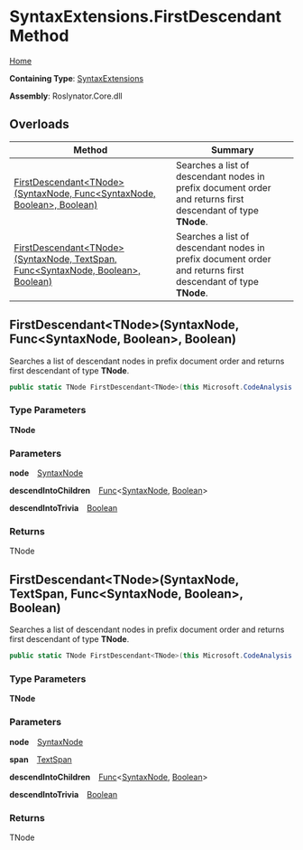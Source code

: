 # SyntaxExtensions\.FirstDescendant Method

[Home](../../../README.md)

**Containing Type**: [SyntaxExtensions](../README.md)

**Assembly**: Roslynator\.Core\.dll

## Overloads

| Method | Summary |
| ------ | ------- |
| [FirstDescendant\<TNode\>(SyntaxNode, Func\<SyntaxNode, Boolean\>, Boolean)](#3727489774) | Searches a list of descendant nodes in prefix document order and returns first descendant of type **TNode**\. |
| [FirstDescendant\<TNode\>(SyntaxNode, TextSpan, Func\<SyntaxNode, Boolean\>, Boolean)](#2271502195) | Searches a list of descendant nodes in prefix document order and returns first descendant of type **TNode**\. |

<a id="3727489774"></a>

## FirstDescendant\<TNode\>\(SyntaxNode, Func\<SyntaxNode, Boolean\>, Boolean\) 

  
Searches a list of descendant nodes in prefix document order and returns first descendant of type **TNode**\.

```csharp
public static TNode FirstDescendant<TNode>(this Microsoft.CodeAnalysis.SyntaxNode node, Func<Microsoft.CodeAnalysis.SyntaxNode, bool> descendIntoChildren = null, bool descendIntoTrivia = false) where TNode : Microsoft.CodeAnalysis.SyntaxNode
```

### Type Parameters

**TNode**

### Parameters

**node** &ensp; [SyntaxNode](https://docs.microsoft.com/en-us/dotnet/api/microsoft.codeanalysis.syntaxnode)

**descendIntoChildren** &ensp; [Func](https://docs.microsoft.com/en-us/dotnet/api/system.func-2)\<[SyntaxNode](https://docs.microsoft.com/en-us/dotnet/api/microsoft.codeanalysis.syntaxnode), [Boolean](https://docs.microsoft.com/en-us/dotnet/api/system.boolean)\>

**descendIntoTrivia** &ensp; [Boolean](https://docs.microsoft.com/en-us/dotnet/api/system.boolean)

### Returns

TNode

<a id="2271502195"></a>

## FirstDescendant\<TNode\>\(SyntaxNode, TextSpan, Func\<SyntaxNode, Boolean\>, Boolean\) 

  
Searches a list of descendant nodes in prefix document order and returns first descendant of type **TNode**\.

```csharp
public static TNode FirstDescendant<TNode>(this Microsoft.CodeAnalysis.SyntaxNode node, Microsoft.CodeAnalysis.Text.TextSpan span, Func<Microsoft.CodeAnalysis.SyntaxNode, bool> descendIntoChildren = null, bool descendIntoTrivia = false) where TNode : Microsoft.CodeAnalysis.SyntaxNode
```

### Type Parameters

**TNode**

### Parameters

**node** &ensp; [SyntaxNode](https://docs.microsoft.com/en-us/dotnet/api/microsoft.codeanalysis.syntaxnode)

**span** &ensp; [TextSpan](https://docs.microsoft.com/en-us/dotnet/api/microsoft.codeanalysis.text.textspan)

**descendIntoChildren** &ensp; [Func](https://docs.microsoft.com/en-us/dotnet/api/system.func-2)\<[SyntaxNode](https://docs.microsoft.com/en-us/dotnet/api/microsoft.codeanalysis.syntaxnode), [Boolean](https://docs.microsoft.com/en-us/dotnet/api/system.boolean)\>

**descendIntoTrivia** &ensp; [Boolean](https://docs.microsoft.com/en-us/dotnet/api/system.boolean)

### Returns

TNode

